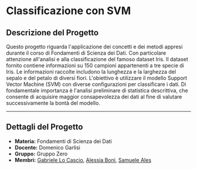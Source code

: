 # Classificazione con SVM

## Descrizione del Progetto
Questo progetto riguarda l'applicazione dei concetti e dei metodi appresi durante il corso di
Fondamenti di Scienza dei Dati. Con particolare attenzione all'analisi e alla classificazione del 
famoso dataset Iris. Il dataset fornito contiene informazioni su 
150 campioni appartenenti a tre specie di Iris. Le informazioni raccolte includono
la lunghezza e la larghezza del sepalo e del petalo di diversi fiori. L'obiettivo è utilizzare 
il modello Support Vector Machine (SVM) con diverse configurazioni per classificare i dati. Di
fondamentale importanza è l'analisi preliminare di statistica descrittiva,
che consente di acquisire maggior consapevolezza dei dati al fine di valutare
successivamente la bontà del modello.

---

## Dettagli del Progetto
- **Materia:** Fondamenti di Scienza dei Dati
- **Docente:** Domenico Garlisi
- **Gruppo:** Gruppo Zero
- **Membri:** [Gabriele Lo Cascio](https://www.linkedin.com/in/gabriele-locascio), [Alessia Bonì](https://github.com/AleRaylee), [Samuele Ales](https://github.com/7eneca)

